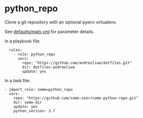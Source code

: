 # python_repo

Clone a git repository with an optional pyenv virtualenv.

See [defaults/main.yml](defaults/main.yml) for parameter details.

In a playbook file:

```
  roles:
    - role: python_repo
      vars:
        repo: "https://github.com/andreoliwa/dotfiles.git"
        dir: dotfiles-andreoliwa
        update: yes
```

In a task file:

```
- import_role: name=python_repo
  vars:
    repo: "https://github.com/some-user/some-python-repo.git"
    dir: some-dir
    update: yes
    python_version: 3.7
```
